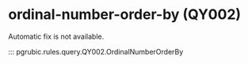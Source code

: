 # ordinal-number-order-by (QY002)

Automatic fix is not available.

::: pgrubic.rules.query.QY002.OrdinalNumberOrderBy
